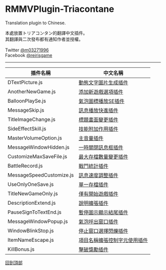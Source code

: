 # RMMVPlugin-Triacontane
Translation plugin to Chinese.

本處放置トリアコンタン的翻譯中文插件。<br>
其翻譯與二次發布都有通知作者並授權。<br>
<br>
Twitter [@m03271996](https://twitter.com/m03271996)<br>
Facebook [@reirisgame](https://www.facebook.com/reirisgame/)<br>
* * *

| 插件名稱               | 中文名稱              |
| --------------------- | --------------------- |
| DTextPicture.js       | [動態文字圖片生成插件](https://github.com/mr099985/RMMVPlugin-Triacontane/blob/master/DTextPicture.js)    |
| AnotherNewGame.js     | [添加新遊戲選項插件](https://github.com/mr099985/RMMVPlugin-Triacontane/blob/master/AnotherNewGame.js)     |
| BalloonPlaySe.js     | [氣泡圖標播放SE插件](https://github.com/mr099985/RMMVPlugin-Triacontane/blob/master/BalloonPlaySe.js)     |
| MessageSkip.js    | [訊息播放快進插件](https://github.com/mr099985/RMMVPlugin-Triacontane/blob/master/MessageSkip.js)     |
| TitleImageChange.js    | [標題畫面變更插件](https://github.com/mr099985/RMMVPlugin-Triacontane/blob/master/TitleImageChange.js)     |
| SideEffectSkill.js    | [技能附加作用插件](https://github.com/mr099985/RMMVPlugin-Triacontane/blob/master/SideEffectSkill.js)     |
| MasterVolumeOption.js   | [主音量插件](https://github.com/mr099985/RMMVPlugin-Triacontane/blob/master/MasterVolumeOption.js)     |
| MessageWindowHidden.js   | [一時關閉訊息框插件](https://github.com/mr099985/RMMVPlugin-Triacontane/blob/master/MessageWindowHidden.js)     |
| CustomizeMaxSaveFile.js   | [最大存檔數量變更插件](https://github.com/mr099985/RMMVPlugin-Triacontane/blob/master/CustomizeMaxSaveFile.js)     |
| BattleRecord.js   | [戰鬥統計插件](https://github.com/mr099985/RMMVPlugin-Triacontane/blob/master/BattleRecord.js)     |
| MessageSpeedCustomize.js   | [訊息速度調整插件](https://github.com/mr099985/RMMVPlugin-Triacontane/blob/master/MessageSpeedCustomize.js)     |
| UseOnlyOneSave.js   | [單一存檔插件](https://github.com/mr099985/RMMVPlugin-Triacontane/blob/master/UseOnlyOneSave.js)     |
| TitleNewGameOnly.js   | [僅有開始遊戲插件](https://github.com/mr099985/RMMVPlugin-Triacontane/blob/master/TitleNewGameOnly.js)     |
| DescriptionExtend.js   | [說明擴張插件](https://github.com/mr099985/RMMVPlugin-Triacontane/blob/master/DescriptionExtend.js)     |
| PauseSignToTextEnd.js   | [暫停圖示顯示結尾插件](https://github.com/mr099985/RMMVPlugin-Triacontane/blob/master/PauseSignToTextEnd.js)     |
| MessageWindowPopup.js   | [氣泡呼出窗口插件](https://github.com/mr099985/RMMVPlugin-Triacontane/blob/master/MessageWindowPopup.js)     |
| WindowBlinkStop.js   | [停止窗口選擇閃爍插件](https://github.com/mr099985/RMMVPlugin-Triacontane/blob/master/WindowBlinkStop.js)     |
| ItemNameEscape.js   | [項目名稱擴張控制字元使用插件](https://github.com/mr099985/RMMVPlugin-Triacontane/blob/master/ItemNameEscape.js)     |
| KillBonus.js   | [擊破獎勵插件](https://github.com/mr099985/RMMVPlugin-Triacontane/blob/master/KillBonus.js)     |


[回到頂部](#readme)
